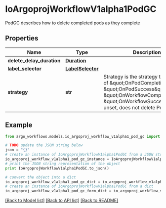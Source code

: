 # IoArgoprojWorkflowV1alpha1PodGC

PodGC describes how to delete completed pods as they complete

## Properties

Name | Type | Description | Notes
------------ | ------------- | ------------- | -------------
**delete_delay_duration** | [**Duration**](Duration.md) |  | [optional] 
**label_selector** | [**LabelSelector**](LabelSelector.md) |  | [optional] 
**strategy** | **str** | Strategy is the strategy to use. One of \&quot;OnPodCompletion\&quot;, \&quot;OnPodSuccess\&quot;, \&quot;OnWorkflowCompletion\&quot;, \&quot;OnWorkflowSuccess\&quot;. If unset, does not delete Pods | [optional] 

## Example

```python
from argo_workflows.models.io_argoproj_workflow_v1alpha1_pod_gc import IoArgoprojWorkflowV1alpha1PodGC

# TODO update the JSON string below
json = "{}"
# create an instance of IoArgoprojWorkflowV1alpha1PodGC from a JSON string
io_argoproj_workflow_v1alpha1_pod_gc_instance = IoArgoprojWorkflowV1alpha1PodGC.from_json(json)
# print the JSON string representation of the object
print IoArgoprojWorkflowV1alpha1PodGC.to_json()

# convert the object into a dict
io_argoproj_workflow_v1alpha1_pod_gc_dict = io_argoproj_workflow_v1alpha1_pod_gc_instance.to_dict()
# create an instance of IoArgoprojWorkflowV1alpha1PodGC from a dict
io_argoproj_workflow_v1alpha1_pod_gc_form_dict = io_argoproj_workflow_v1alpha1_pod_gc.from_dict(io_argoproj_workflow_v1alpha1_pod_gc_dict)
```
[[Back to Model list]](../README.md#documentation-for-models) [[Back to API list]](../README.md#documentation-for-api-endpoints) [[Back to README]](../README.md)



